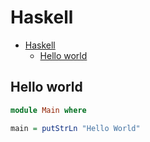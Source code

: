 # Haskell

<!--ts-->
* [Haskell](hasekll.md#haskell)
   * [Hello world](hasekll.md#hello-world)

<!-- Added by: runner, at: Fri Aug  6 11:39:35 UTC 2021 -->

<!--te-->

## Hello world
```haskell
module Main where

main = putStrLn "Hello World"
```
